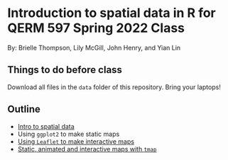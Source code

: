 # Introduction to spatial data in R for QERM 597 Spring 2022 Class

By: Brielle Thompson, Lily McGill, John Henry, and Yian Lin

## Things to do before class 

Download all files in the `data` folder of this repository. Bring your laptops! 

## Outline 
 * [Intro to spatial data](https://htmlpreview.github.io/?https://github.com/briellekwarta19/makingmaps_QERM597/blob/main/intro_tospatialdata.html)
 * Using `ggplot2` to make static maps
 * [Using `Leaflet` to make interactive maps](https://rpubs.com/lmcgill/901270) 
 * [Static, animated and interactive maps with `tmap`](https://htmlpreview.github.io/?https://github.com/briellekwarta19/makingmaps_QERM597/blob/main/tmap-tutorial.html)
